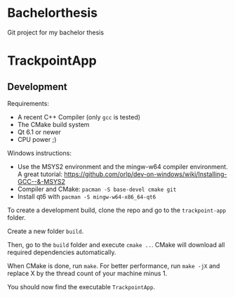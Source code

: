 # Bachelorthesis

Git project for my bachelor thesis

# TrackpointApp
## Development

Requirements:
- A recent C++ Compiler (only `gcc` is tested)
- The CMake build system
- Qt 6.1 or newer
- CPU power ;)

Windows instructions:
- Use the MSYS2 environment and the mingw-w64 compiler environment. A great tutorial: https://github.com/orlp/dev-on-windows/wiki/Installing-GCC--&-MSYS2
- Compiler and CMake: `pacman -S base-devel cmake git`
- Install qt6 with `pacman -S mingw-w64-x86_64-qt6`

To create a development build, clone the repo and go to the `trackpoint-app` folder.

Create a new folder `build`.

Then, go to the `build` folder and execute `cmake ..`. CMake will download all required dependencies automatically.

When CMake is done, run `make`. For better performance, run `make -jX` and replace X by the thread count of your machine minus 1.

You should now find the executable `TrackpointApp`.
